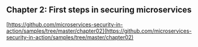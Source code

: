 ## Chapter 2: First steps in securing microservices

[https://github.com/microservices-security-in-action/samples/tree/master/chapter02](https://github.com/microservices-security-in-action/samples/tree/master/chapter02)
 
